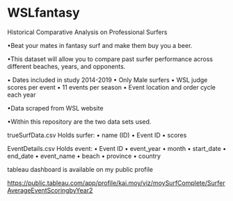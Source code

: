 # WSLfantasy
Historical Comparative Analysis on Professional Surfers

•Beat your mates in fantasy surf and make them buy you a beer.

•This dataset will allow you to compare past surfer performance across different beaches, years, and opponents.

•	Dates included in study 2014-2019
•	Only Male surfers
•	WSL judge scores per event
•	11 events per season
•	Event location and order cycle each year

•Data scraped from WSL website


•Within this repository are the two data sets used.

trueSurfData.csv 
Holds surfer:
• name (ID)
• Event ID
• scores

EventDetails.csv
Holds event:
• Event ID
• event_year
• month
• start_date
• end_date
• event_name
• beach
• province
• country


tableau dashboard is available on my public profile

https://public.tableau.com/app/profile/kai.moy/viz/moySurfComplete/SurferAverageEventScoringbyYear2
